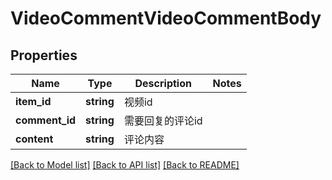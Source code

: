 # VideoCommentVideoCommentBody

## Properties
Name | Type | Description | Notes
------------ | ------------- | ------------- | -------------
**item_id** | **string** | 视频id | 
**comment_id** | **string** | 需要回复的评论id | 
**content** | **string** | 评论内容 | 

[[Back to Model list]](../README.md#documentation-for-models) [[Back to API list]](../README.md#documentation-for-api-endpoints) [[Back to README]](../README.md)

